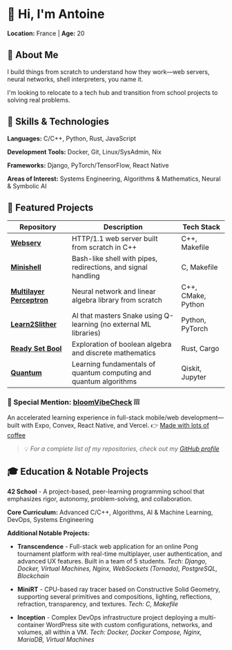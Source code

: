 # 👋 Hi, I'm Antoine

**Location:** France | **Age:** 20

## 🚀 About Me

I build things from scratch to understand how they work—web servers, neural networks, shell interpreters, you name it.

I'm looking to relocate to a tech hub and transition from school projects to solving real problems.

## 💼 Skills & Technologies

**Languages:** C/C++, Python, Rust, JavaScript

**Development Tools:** Docker, Git, Linux/SysAdmin, Nix

**Frameworks:** Django, PyTorch/TensorFlow, React Native

**Areas of Interest:** Systems Engineering, Algorithms & Mathematics, Neural & Symbolic AI

## 📂 Featured Projects

| Repository | Description | Tech Stack |
|------------|-------------|------------|
| [**Webserv**](https://github.com/Anantiz/42_Webserv) | HTTP/1.1 web server built from scratch in C++ | C++, Makefile |
| [**Minishell**](https://github.com/Anantiz/42_Minishell) | Bash-like shell with pipes, redirections, and signal handling | C, Makefile |
| [**Multilayer Perceptron**](https://github.com/Anantiz/42_Multilayer_Perceptron) | Neural network and linear algebra library from scratch | C++, CMake, Python |
| [**Learn2Slither**](https://github.com/Anantiz/42_Learn2Slither) | AI that masters Snake using Q-learning (no external ML libraries) | Python, PyTorch |
| [**Ready Set Bool**](https://github.com/Anantiz/42_Ready_set_bool) | Exploration of boolean algebra and discrete mathematics | Rust, Cargo |
| [**Quantum**](https://github.com/Anantiz/42_Quantum) | Learning fundamentals of quantum computing and quantum algorithms | Qiskit, Jupyter |

### 🎯 Special Mention: [bloomVibeCheck](https://github.com/Anantiz/bloomVibeCheck) ❕❕❕

An accelerated learning experience in full-stack mobile/web development—built with Expo, Convex, React Native, and Vercel.
👉 [Made with lots of coffee](https://github.com/Anantiz/bloomVibeCheck)

> 💡 *For a complete list of my repositories, check out my [GitHub profile](https://github.com/Anantiz?tab=repositories)*

## 🎓 Education & Notable Projects

**42 School** - A project-based, peer-learning programming school that emphasizes rigor, autonomy, problem-solving, and collaboration.

**Core Curriculum:** Advanced C/C++, Algorithms, AI & Machine Learning, DevOps, Systems Engineering

**Additional Notable Projects:**

- **Transcendence** - Full-stack web application for an online Pong tournament platform with real-time multiplayer, user authentication, and advanced UX features. Built in a team of 5 students.
  *Tech: Django, Docker, Virtual Machines, Nginx, WebSockets (Tornado), PostgreSQL, Blockchain*

- **MiniRT** - CPU-based ray tracer based on Constructive Solid Geometry, supporting several primitives and compositions, lighting, reflections, refraction, transparency, and textures.
  *Tech: C, Makefile*

- **Inception** - Complex DevOps infrastructure project deploying a multi-container WordPress site with custom configurations, networks, and volumes, all within a VM.
  *Tech: Docker, Docker Compose, Nginx, MariaDB, Virtual Machines*
